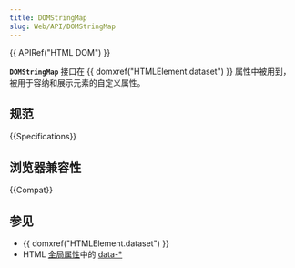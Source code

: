 ```yaml
---
title: DOMStringMap
slug: Web/API/DOMStringMap
---
```


{{ APIRef("HTML DOM") }}

**`DOMStringMap`** 接口在 {{ domxref("HTMLElement.dataset") }} 属性中被用到，被用于容纳和展示元素的自定义属性。

## 规范

{{Specifications}}

## 浏览器兼容性

{{Compat}}

## 参见

- {{ domxref("HTMLElement.dataset") }}
- HTML [全局属性](/zh-CN/docs/Web/HTML/Global_attributes)中的 [data-\*](/zh-CN/docs/Web/HTML/Global_attributes#attr-data-*)
